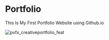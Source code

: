 # Portfolio
This Is My First Portfolio Website using Github.io

![pvfx_creativeportfolio_feat](https://user-images.githubusercontent.com/73696489/154795770-1a49231f-c97b-4800-89b2-a1813b1046ae.jpg)

<!-- ![pvfx_creativeportfolio_feat](https://user-images.githubusercontent.com/73696489/154795719-c6b5493e-e8a5-49e5-86f8-c4ecc58618e5.jpg) -->

<!-- ![maxresdefault](https://user-images.githubusercontent.com/73696489/154795688-a839239b-dcb4-496a-9625-bcd79c542a1f.jpg) -->
